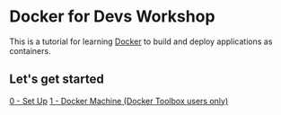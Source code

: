 # Docker for Devs Workshop

This is a tutorial for learning [Docker](https://www.docker.com/) to build and deploy applications as containers.

## Let's get started

[0 - Set Up](00_setup.md)
[1 - Docker Machine (Docker Toolbox users only)](01_docker_machine.md)

